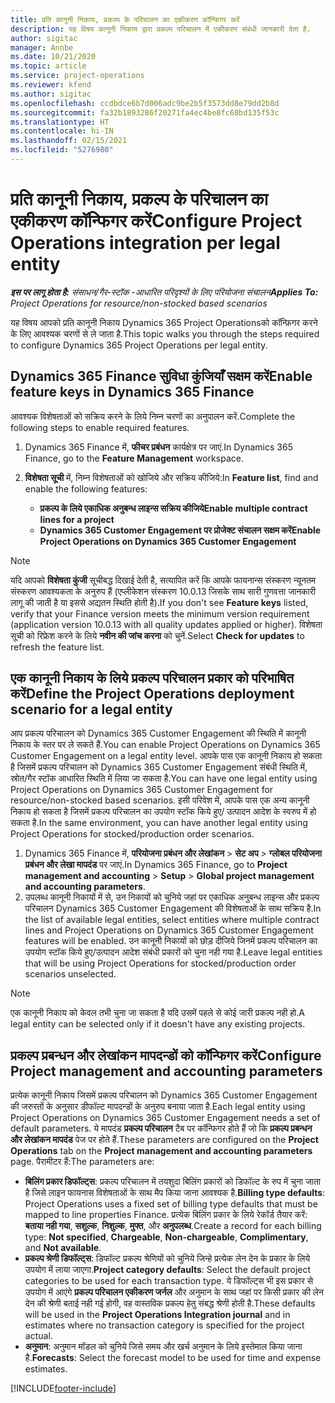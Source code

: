 ```yaml
---
title: प्रति कानूनी निकाय, प्रकल्प के परिचालन का एकीकरण कॉन्फिगर करें
description: यह विषय कानूनी निकाय द्वारा प्रकल्प परिचालन में एकीकरण संबंधी जानकारी देता है.
author: sigitac
manager: Annbe
ms.date: 10/21/2020
ms.topic: article
ms.service: project-operations
ms.reviewer: kfend
ms.author: sigitac
ms.openlocfilehash: ccdbdce6b7d006adc9be2b5f3573dd8e79dd2b8d
ms.sourcegitcommit: fa32b1893286f20271fa4ec4be8fc68bd135f53c
ms.translationtype: HT
ms.contentlocale: hi-IN
ms.lasthandoff: 02/15/2021
ms.locfileid: "5276980"
---
```

# <a name="configure-project-operations-integration-per-legal-entity"></a><span data-ttu-id="2ee6d-103">प्रति कानूनी निकाय, प्रकल्प के परिचालन का एकीकरण कॉन्फिगर करें</span><span class="sxs-lookup"><span data-stu-id="2ee6d-103">Configure Project Operations integration per legal entity</span></span> 

<span data-ttu-id="2ee6d-104">_**इस पर लागू होता है:** संसाधन/गैर-स्टॉक -आधारित परिदृश्यों के लिए परियोजना संचालन_</span><span class="sxs-lookup"><span data-stu-id="2ee6d-104">_**Applies To:** Project Operations for resource/non-stocked based scenarios_</span></span>

<span data-ttu-id="2ee6d-105">यह विषय आपको प्रति कानूनी निकाय Dynamics 365 Project Operationsको कॉन्फ़िगर करने के लिए आवश्यक चरणों से ले जाता है.</span><span class="sxs-lookup"><span data-stu-id="2ee6d-105">This topic walks you through the steps required to configure Dynamics 365 Project Operations per legal entity.</span></span>

## <a name="enable-feature-keys-in-dynamics-365-finance"></a><span data-ttu-id="2ee6d-106">Dynamics 365 Finance सुविधा कुंजियाँ सक्षम करें</span><span class="sxs-lookup"><span data-stu-id="2ee6d-106">Enable feature keys in Dynamics 365 Finance</span></span>

<span data-ttu-id="2ee6d-107">आवश्यक विशेषताओं को सक्रिय करने के लिये निम्न चरणों का अनुपालन करें.</span><span class="sxs-lookup"><span data-stu-id="2ee6d-107">Complete the following steps to enable required features.</span></span>

1. <span data-ttu-id="2ee6d-108">Dynamics 365 Finance में, **फीचर प्रबंधन** कार्यक्षेत्र पर जाएं.</span><span class="sxs-lookup"><span data-stu-id="2ee6d-108">In Dynamics 365 Finance, go to the **Feature Management** workspace.</span></span>
2. <span data-ttu-id="2ee6d-109">**विशेषता सूची** में, निम्न विशेषताओं को खोजिये और सक्रिय कीजिये:</span><span class="sxs-lookup"><span data-stu-id="2ee6d-109">In **Feature list**, find and enable the following features:</span></span>
  
    - <span data-ttu-id="2ee6d-110">**प्रकल्प के लिये एकाधिक अनुबन्ध लाइन्स सक्रिय कीजिये**</span><span class="sxs-lookup"><span data-stu-id="2ee6d-110">**Enable multiple contract lines for a project**</span></span>
    - <span data-ttu-id="2ee6d-111">**Dynamics 365 Customer Engagement पर प्रोजेक्ट संचालन सक्षम करें**</span><span class="sxs-lookup"><span data-stu-id="2ee6d-111">**Enable Project Operations on Dynamics 365 Customer Engagement**</span></span>

> [!NOTE]
> <span data-ttu-id="2ee6d-112">यदि आपको **विशेषता कुंजी** सूचीबद्ध दिखाई देती है, सत्यापित करें कि आपके फायनान्स संस्करण न्यूनतम संस्करण आवश्यकता के अनुरुप हैं (एप्लीकेशन संस्करण 10.0.13 जिसके साथ सारी गुणवत्ता जानकारी लागू की जाती है या इससे अद्यतन स्थिति होती है).</span><span class="sxs-lookup"><span data-stu-id="2ee6d-112">If you don't see **Feature keys** listed, verify that your Finance version meets the minimum version requirement (application version 10.0.13 with all quality updates applied or higher).</span></span> <span data-ttu-id="2ee6d-113">विशेषता सूची को रिफ्रेश करने के लिये **नवीन की जांच करना** को चुनें.</span><span class="sxs-lookup"><span data-stu-id="2ee6d-113">Select **Check for updates** to refresh the feature list.</span></span>

## <a name="define-the-project-operations-deployment-scenario-for-a-legal-entity"></a><span data-ttu-id="2ee6d-114">एक कानूनी निकाय के लिये प्रकल्प परिचालन प्रकार को परिभाषित करें</span><span class="sxs-lookup"><span data-stu-id="2ee6d-114">Define the Project Operations deployment scenario for a legal entity</span></span>

<span data-ttu-id="2ee6d-115">आप प्रकल्प परिचालन को Dynamics 365 Customer Engagement की स्थिति में कानूनी निकाय के स्तर पर ले सकते हैं.</span><span class="sxs-lookup"><span data-stu-id="2ee6d-115">You can enable Project Operations on Dynamics 365 Customer Engagement on a legal entity level.</span></span> <span data-ttu-id="2ee6d-116">आपके पास एक कानूनी निकाय हो सकता है जिसमें प्रकल्प परिचालन को Dynamics 365 Customer Engagement संबंधी स्थिति में, स्रोत/गैर स्टॉक आधारित स्थिति में लिया जा सकता है.</span><span class="sxs-lookup"><span data-stu-id="2ee6d-116">You can have one legal entity using Project Operations on Dynamics 365 Customer Engagement for resource/non-stocked based scenarios.</span></span> <span data-ttu-id="2ee6d-117">इसी परिवेश में, आपके पास एक अन्य कानूनी निकाय हो सकता है जिसमें प्रकल्प परिचालन का उपयोग स्टॉक किये हुए/ उत्पादन आदेश के स्वरुप में हो सकता है.</span><span class="sxs-lookup"><span data-stu-id="2ee6d-117">In the same environment, you can have another legal entity using Project Operations for stocked/production order scenarios.</span></span>

1. <span data-ttu-id="2ee6d-118">Dynamics 365 Finance में, **परियोजना प्रबंधन और लेखांकन** > **सेट अप** > **ग्लोबल परियोजना प्रबंधन और लेखा मापदंड** पर जाएं.</span><span class="sxs-lookup"><span data-stu-id="2ee6d-118">In Dynamics 365 Finance, go to **Project management and accounting** > **Setup** > **Global project management and accounting parameters**.</span></span>
2. <span data-ttu-id="2ee6d-119">उपलब्ध कानूनी निकायों में से, उन निकायों को चुनिये जहां पर एकाधिक अनुबन्ध लाइन्स और प्रकल्प परिचालन Dynamics 365 Customer Engagement की विशेषताओं के साथ सक्रिय है.</span><span class="sxs-lookup"><span data-stu-id="2ee6d-119">In the list of available legal entities, select entities where multiple contract lines and Project Operations on Dynamics 365 Customer Engagement features will be enabled.</span></span> <span data-ttu-id="2ee6d-120">उन कानूनी निकायों को छोड़ दीजिये जिनमें प्रकल्प परिचालन का उपयोग स्टॉक किये हुए/उत्पादन आदेश संबंधी प्रकारों को चुना नही गया है.</span><span class="sxs-lookup"><span data-stu-id="2ee6d-120">Leave legal entities that will be using Project Operations for stocked/production order scenarios unselected.</span></span>

> [!NOTE]
> <span data-ttu-id="2ee6d-121">एक कानूनी निकाय को केवल तभी चुना जा सकता है यदि उसमें पहले से कोई जारी प्रकल्प नही हो.</span><span class="sxs-lookup"><span data-stu-id="2ee6d-121">A legal entity can be selected only if it doesn't have any existing projects.</span></span>

## <a name="configure-project-management-and-accounting-parameters"></a><span data-ttu-id="2ee6d-122">प्रकल्प प्रबन्धन और लेखांकन मापदन्डों को कॉन्फिगर करें</span><span class="sxs-lookup"><span data-stu-id="2ee6d-122">Configure Project management and accounting parameters</span></span>

<span data-ttu-id="2ee6d-123">प्रत्येक कानूनी निकाय जिसमें प्रकल्प परिचालन को Dynamics 365 Customer Engagement की जरुरतों के अनुसार डीफॉल्ट मापदन्डों के अनुरुप बनाया जाता है.</span><span class="sxs-lookup"><span data-stu-id="2ee6d-123">Each legal entity using Project Operations on Dynamics 365 Customer Engagement needs a set of default parameters.</span></span> <span data-ttu-id="2ee6d-124">ये मापदंड **प्रकल्प परिचालन** टैब पर कॉन्फिगर होते हैं जो कि **प्रकल्प प्रबन्धन और लेखांकन मापदंड** पेज पर होते हैं.</span><span class="sxs-lookup"><span data-stu-id="2ee6d-124">These parameters are configured on the **Project Operations** tab on the **Project management and accounting parameters** page.</span></span> <span data-ttu-id="2ee6d-125">पैरामीटर हैं:</span><span class="sxs-lookup"><span data-stu-id="2ee6d-125">The parameters are:</span></span>

  - <span data-ttu-id="2ee6d-126">**बिलिंग प्रकार डिफॉल्ट्स**: प्रकल्प परिचालन में तयशुदा बिलिंग प्रकारों को डिफॉल्ट के रुप में चुना जाता है जिसे लाइन फायनास विशेषताओं के साथ मैप किया जाना आवश्यक है.</span><span class="sxs-lookup"><span data-stu-id="2ee6d-126">**Billing type defaults**: Project Operations uses a fixed set of billing type defaults that must be mapped to line properties Finance.</span></span> <span data-ttu-id="2ee6d-127">प्रत्येक बिलिंग प्रकार के लिये रेकॉर्ड तैयार करें: **बताया नही गया**, **सशुल्क**, **निशुल्क**, **मुफ्त**, और **अनुपलब्ध**.</span><span class="sxs-lookup"><span data-stu-id="2ee6d-127">Create a record for each billing type: **Not specified**, **Chargeable**, **Non-chargeable**, **Complimentary**, and **Not available**.</span></span>
  - <span data-ttu-id="2ee6d-128">**प्रकल्प श्रेणी डिफॉल्ट्स**: डिफॉल्ट प्रकल्प श्रेणियों को चुनिये जिन्हे प्रत्येक लेन देन के प्रकार के लिये उपयोग में लाया जाएगा.</span><span class="sxs-lookup"><span data-stu-id="2ee6d-128">**Project category defaults**: Select the default project categories to be used for each transaction type.</span></span> <span data-ttu-id="2ee6d-129">ये डिफॉल्ट्स भी इस प्रकार से उपयोग में आएंगे **प्रकल्प परिचालन एकीकरण जर्नल** और अनुमान के साथ जहां पर किसी प्रकार की लेन देन की श्रेणी बताई नही गई होगी, वह वास्तविक प्रकल्प हेतु संबद्ध श्रेणी होती है.</span><span class="sxs-lookup"><span data-stu-id="2ee6d-129">These defaults will be used in the **Project Operations Integration journal** and in estimates where no transaction category is specified for the project actual.</span></span>
  - <span data-ttu-id="2ee6d-130">**अनुमान**: अनुमान मॉडल को चुनिये जिसे समय और खर्च अनुमान के लिये इस्तेमाल किया जाना है.</span><span class="sxs-lookup"><span data-stu-id="2ee6d-130">**Forecasts**: Select the forecast model to be used for time and expense estimates.</span></span>


[!INCLUDE[footer-include](../includes/footer-banner.md)]
